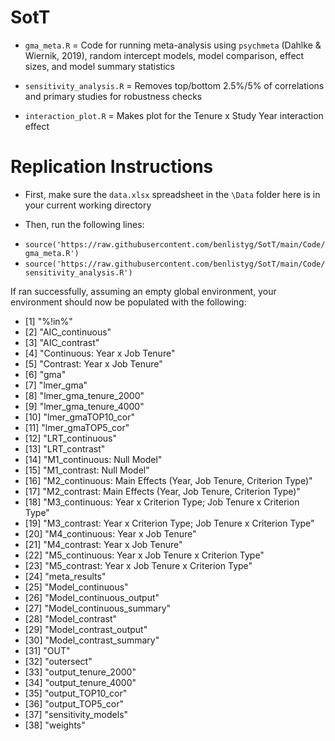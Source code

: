 # SotT

+ `gma_meta.R` = Code for running meta-analysis using ```psychmeta``` (Dahlke & Wiernik, 2019), random intercept models, model comparison, effect sizes, and model summary statistics

+ `sensitivity_analysis.R` = Removes top/bottom 2.5%/5% of correlations and primary studies for robustness checks

+ `interaction_plot.R` = Makes plot for the Tenure x Study Year interaction effect

# Replication Instructions

+ First, make sure the `data.xlsx` spreadsheet in the `\Data` folder here is in your current working directory

+ Then, run the following lines:
- ```source('https://raw.githubusercontent.com/benlistyg/SotT/main/Code/gma_meta.R')```
- ```source('https://raw.githubusercontent.com/benlistyg/SotT/main/Code/sensitivity_analysis.R')```

If ran successfully, assuming an empty global environment, your environment should now be populated with the following:

* [1] "%!in%"                                                            
* [2] "AIC_continuous"                                                   
* [3] "AIC_contrast"                                                     
* [4] "Continuous: Year x Job Tenure"                                    
* [5] "Contrast: Year x Job Tenure"                                      
* [6] "gma"                                                              
* [7] "lmer_gma"                                                         
* [8] "lmer_gma_tenure_2000"                                             
* [9] "lmer_gma_tenure_4000"                                             
* [10] "lmer_gmaTOP10_cor"                                                
* [11] "lmer_gmaTOP5_cor"                                                 
* [12] "LRT_continuous"                                                   
* [13] "LRT_contrast"                                                     
* [14] "M1_continuous: Null Model"                                        
* [15] "M1_contrast: Null Model"                                          
* [16] "M2_continuous: Main Effects (Year, Job Tenure, Criterion Type)"   
* [17] "M2_contrast: Main Effects (Year, Job Tenure, Criterion Type)"     
* [18] "M3_continuous: Year x Criterion Type; Job Tenure x Criterion Type"
* [19] "M3_contrast: Year x Criterion Type; Job Tenure x Criterion Type"  
* [20] "M4_continuous: Year x Job Tenure"                                 
* [21] "M4_contrast: Year x Job Tenure"                                   
* [22] "M5_continuous: Year x Job Tenure x Criterion Type"                
* [23] "M5_contrast: Year x Job Tenure x Criterion Type"                  
* [24] "meta_results"                                                     
* [25] "Model_continuous"                                                 
* [26] "Model_continuous_output"                                          
* [27] "Model_continuous_summary"                                         
* [28] "Model_contrast"                                                   
* [29] "Model_contrast_output"                                            
* [30] "Model_contrast_summary"                                           
* [31] "OUT"                                                              
* [32] "outersect"                                                        
* [33] "output_tenure_2000"                                               
* [34] "output_tenure_4000"                                               
* [35] "output_TOP10_cor"                                                 
* [36] "output_TOP5_cor"                                                  
* [37] "sensitivity_models"                                               
* [38] "weights" 
